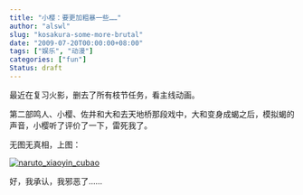 ```yaml
---
title: "小樱：要更加粗暴一些……"
author: "alswl"
slug: "kosakura-some-more-brutal"
date: "2009-07-20T00:00:00+08:00"
tags: ["娱乐", "动漫"]
categories: ["fun"]
Status: draft
---
```


最近在复习火影，删去了所有枝节任务，看主线动画。

第二部鸣人、小樱、佐井和大和去天地桥那段戏中，大和变身成蝎之后，模拟蝎的声音，小樱听了评价了一下，雷死我了。

无图无真相，上图：

[![naruto_xiaoyin_cubao](https://4ocf5n.dijingchao.com/upload_dropbox/200907/snapshot20090720180858.jpg)](https://4ocf5n.dijingchao.com/upload_dropbox/200907/snapshot20090720180858.jpg)

好，我承认，我邪恶了……

